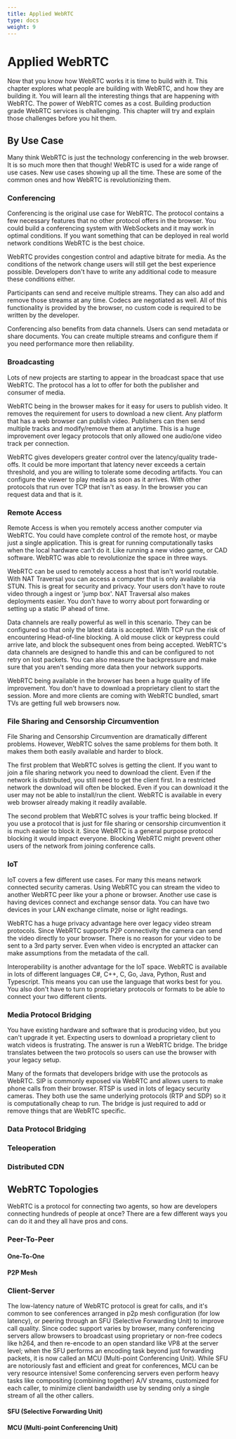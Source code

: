 ```yaml
---
title: Applied WebRTC
type: docs
weight: 9
---
```


# Applied WebRTC

Now that you know how WebRTC works it is time to build with it. This chapter explores what people are
building with WebRTC, and how they are building it. You will learn all the interesting things that are
happening with WebRTC. The power of WebRTC comes as a cost. Building production grade WebRTC services is
challenging. This chapter will try and explain those challenges before you hit them.

## By Use Case

Many think WebRTC is just the technology conferencing in the web browser. It is so much more then that though!
WebRTC is used for a wide range of use cases. New use cases showing up all the time. These are some of the common ones
and how WebRTC is revolutionizing them.

### Conferencing

Conferencing is the original use case for WebRTC. The protocol contains a few necessary features that no other protocol offers
in the browser. You could build a conferencing system with WebSockets and it may work in optimal conditions. If you want
something that can be deployed in real world network conditions WebRTC is the best choice.

WebRTC provides congestion control and adaptive bitrate for media. As the conditions of the network change users will still get the
best experience possible. Developers don't have to write any additional code to measure these conditions either.

Participants can send and receive multiple streams. They can also add and remove those streams at any time. Codecs are negotiated
as well. All of this functionality is provided by the browser, no custom code is required to be written by the developer.

Conferencing also benefits from data channels. Users can send metadata or share documents. You can create multiple streams
and configure them if you need performance more then reliability.

### Broadcasting

Lots of new projects are starting to appear in the broadcast space that use WebRTC. The protocol has a lot to offer for both the publisher
and consumer of media.

WebRTC being in the browser makes for it easy for users to publish video. It removes the requirement for users to download a new client.
Any platform that has a web browser can publish video. Publishers can then send multiple tracks and modify/remove them at anytime. This is
a huge improvement over legacy protocols that only allowed one audio/one video track per connection.

WebRTC gives developers greater control over the latency/quality trade-offs. It could be more important that latency never exceeds a
certain threshold, and you are willing to tolerate some decoding artifacts. You can configure the viewer to play media as soon as it
arrives. With other protocols that run over TCP that isn't as easy. In the browser you can request data and that is it.

### Remote Access

Remote Access is when you remotely access another computer via WebRTC. You could have complete control of the remote host, or maybe just a
single application.  This is great for running computationally tasks when the local hardware can't do it. Like running a new video game, or
CAD software. WebRTC was able to revolutionize the space in three ways.

WebRTC can be used to remotely access a host that isn't world routable. With NAT Traversal you can access a computer that is only available
via STUN. This is great for security and privacy. Your users don't have to route video through a ingest or 'jump box'. NAT Traversal also
makes deployments easier. You don't have to worry about port forwarding or setting up a static IP ahead of time.

Data channels are really powerful as well in this scenario. They can be configured so that only the latest data is accepted. With TCP run the
risk of encountering Head-of-line blocking. A old mouse click or keypress could arrive late, and block the subsequent ones from being accepted.
WebRTC's data channels are designed to handle this and can be configured to not retry on lost packets. You can also measure the backpressure and
make sure that you aren't sending more data then your network supports.

WebRTC being available in the browser has been a huge quality of life improvement. You don't have to download a proprietary client to start the
session. More and more clients are coming with WebRTC bundled, smart TVs are getting full web browsers now.

### File Sharing and Censorship Circumvention

File Sharing and Censorship Circumvention are dramatically different problems. However, WebRTC solves the same problems for them both. It makes
them both easily available and harder to block.

The first problem that WebRTC solves is getting the client. If you want to join a file sharing network you need to download the client. Even if
the network is distributed, you still need to get the client first.  In a restricted network the download will often be blocked. Even if you
can download it the user may not be able to install/run the client. WebRTC is available in every web browser already making it readily available.

The second problem that WebRTC solves is your traffic being blocked. If you use a protocol that is just for file sharing or censorship circumvention
it is much easier to block it.  Since WebRTC is a general purpose protocol blocking it would impact everyone. Blocking WebRTC might prevent other
users of the network from joining conference calls.

### IoT

IoT covers a few different use cases. For many this means network connected security cameras. Using WebRTC you can stream the video to another WebRTC
peer like your a phone or browser. Another use case is having devices connect and exchange sensor data. You can have two devices in your LAN
exchange climate, noise or light readings.

WebRTC has a huge privacy advantage here over legacy video stream protocols. Since WebRTC supports P2P connectivity the camera can send the video
directly to your browser. There is no reason for your video to be sent to a 3rd party server. Even when video is encrypted an attacker can make
assumptions from the metadata of the call.

Interoperability is another advantage for the IoT space. WebRTC is available in lots of different languages C#, C++, C, Go, Java, Python, Rust
and Typescript. This means you can use the language that works best for you. You also don't have to turn to proprietary protocols or formats
to be able to connect your two different clients.

### Media Protocol Bridging

You have existing hardware and software that is producing video, but you can't upgrade it yet. Expecting users to download a proprietary
client to watch videos is frustrating. The answer is run a WebRTC bridge. The bridge translates between the two protocols so users can use the
browser with your legacy setup.

Many of the formats that developers bridge with use the protocols as WebRTC. SIP is commonly exposed via WebRTC and allows users to make phone calls
from their browser. RTSP is used in lots of legacy security cameras. They both use the same underlying protocols (RTP and SDP) so it is computationally cheap
to run. The bridge is just required to add or remove things that are WebRTC specific.

### Data Protocol Bridging

### Teleoperation

### Distributed CDN

## WebRTC Topologies

WebRTC is a protocol for connecting two agents, so how are developers connecting hundreds of people at once? There are a few different
ways you can do it and they all have pros and cons.

### Peer-To-Peer
#### One-To-One
#### P2P Mesh

### Client-Server
The low-latency nature of WebRTC protocol is great for calls, and it's common to see conferences arranged in p2p mesh configuration
(for low latency), or peering through an SFU (Selective Forwarding Unit) to improve call quality. Since codec support varies by browser,
many conferencing servers allow browsers to broadcast using proprietary or non-free codecs like h264, and then re-encode to an open standard
like VP8 at the server level; when the SFU performs an encoding task beyond just forwarding packets, it is now called an MCU (Multi-point Conferencing Unit).
While SFU are notoriously fast and efficient and great for conferences, MCU can be very resource intensive! Some conferencing servers even
perform heavy tasks like compositing (combining together) A/V streams, customized for each caller, to minimize client bandwidth use by
sending only a single stream of all the other callers.

#### SFU (Selective Forwarding Unit)
#### MCU (Multi-point Conferencing Unit)
